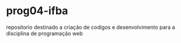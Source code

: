# prog04-ifba
repositorio destinado a criação de codigos e desenvolvimento para a disciplina de programação web
